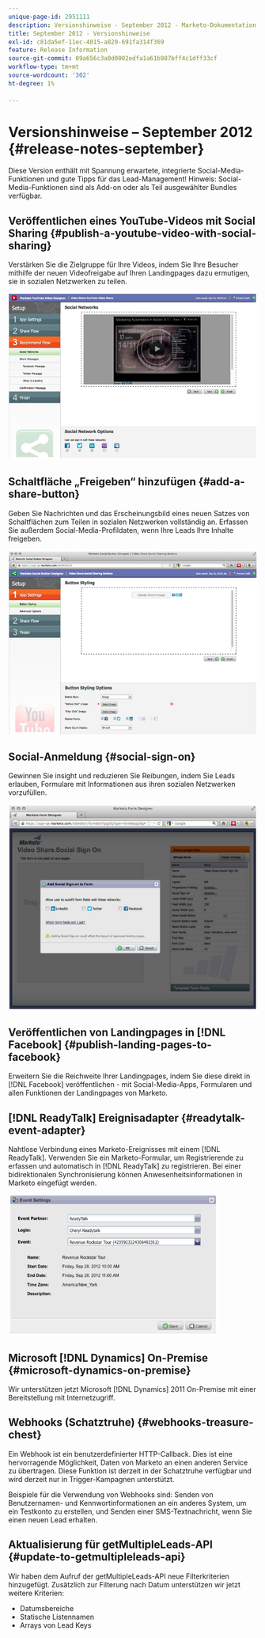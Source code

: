 ```yaml
---
unique-page-id: 2951111
description: Versionshinweise - September 2012 - Marketo-Dokumentation - Produktdokumentation
title: September 2012 - Versionshinweise
exl-id: c81da5ef-11ec-4015-a820-691fa314f369
feature: Release Information
source-git-commit: 09a656c3a0d0002edfa1a61b987bff4c1dff33cf
workflow-type: tm+mt
source-wordcount: '302'
ht-degree: 1%

---
```


# Versionshinweise – September 2012 {#release-notes-september}

Diese Version enthält mit Spannung erwartete, integrierte Social-Media-Funktionen und gute Tipps für das Lead-Management! Hinweis: Social-Media-Funktionen sind als Add-on oder als Teil ausgewählter Bundles verfügbar.

## Veröffentlichen eines YouTube-Videos mit Social Sharing {#publish-a-youtube-video-with-social-sharing}

Verstärken Sie die Zielgruppe für Ihre Videos, indem Sie Ihre Besucher mithilfe der neuen Videofreigabe auf Ihren Landingpages dazu ermutigen, sie in sozialen Netzwerken zu teilen.

![](assets/image2014-9-23-10-3a39-3a21.png)

## Schaltfläche „Freigeben“ hinzufügen {#add-a-share-button}

Geben Sie Nachrichten und das Erscheinungsbild eines neuen Satzes von Schaltflächen zum Teilen in sozialen Netzwerken vollständig an. Erfassen Sie außerdem Social-Media-Profildaten, wenn Ihre Leads Ihre Inhalte freigeben.

![](assets/image2014-9-23-10-3a39-3a46.png)

## Social-Anmeldung {#social-sign-on}

Gewinnen Sie insight und reduzieren Sie Reibungen, indem Sie Leads erlauben, Formulare mit Informationen aus ihren sozialen Netzwerken vorzufüllen.

![](assets/image2014-9-23-10-3a40-3a2.png)

## Veröffentlichen von Landingpages in [!DNL Facebook] {#publish-landing-pages-to-facebook}

Erweitern Sie die Reichweite Ihrer Landingpages, indem Sie diese direkt in [!DNL Facebook] veröffentlichen - mit Social-Media-Apps, Formularen und allen Funktionen der Landingpages von Marketo.

## [!DNL ReadyTalk] Ereignisadapter {#readytalk-event-adapter}

Nahtlose Verbindung eines Marketo-Ereignisses mit einem [!DNL ReadyTalk]. Verwenden Sie ein Marketo-Formular, um Registrierende zu erfassen und automatisch in [!DNL ReadyTalk] zu registrieren. Bei einer bidirektionalen Synchronisierung können Anwesenheitsinformationen in Marketo eingefügt werden.

![](assets/image2014-9-23-10-3a40-3a16.png)

## Microsoft [!DNL Dynamics] On-Premise {#microsoft-dynamics-on-premise}

Wir unterstützen jetzt Microsoft [!DNL Dynamics] 2011 On-Premise mit einer Bereitstellung mit Internetzugriff.

## Webhooks (Schatztruhe) {#webhooks-treasure-chest}

Ein Webhook ist ein benutzerdefinierter HTTP-Callback. Dies ist eine hervorragende Möglichkeit, Daten von Marketo an einen anderen Service zu übertragen. Diese Funktion ist derzeit in der Schatztruhe verfügbar und wird derzeit nur in Trigger-Kampagnen unterstützt.

Beispiele für die Verwendung von Webhooks sind: Senden von Benutzernamen- und Kennwortinformationen an ein anderes System, um ein Testkonto zu erstellen, und Senden einer SMS-Textnachricht, wenn Sie einen neuen Lead erhalten.

## Aktualisierung für getMultipleLeads-API {#update-to-getmultipleleads-api}

Wir haben dem Aufruf der getMultipleLeads-API neue Filterkriterien hinzugefügt. Zusätzlich zur Filterung nach Datum unterstützen wir jetzt weitere Kriterien:

* Datumsbereiche
* Statische Listennamen
* Arrays von Lead Keys
